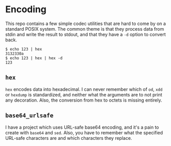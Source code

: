 # Encoding

This repo contains a few simple codec utilities that are hard to come by on a standard POSIX system.
The common theme is that they process data from stdin and write the result to stdout, and that they have a `-d` option to convert back.

```console
$ echo 123 | hex
3132330a
$ echo 123 | hex | hex -d
123
```

## `hex`

`hex` encodes data into hexadecimal.
I can never remember which of `od`, `xdd` or `hexdump` is standardized, and neither what the arguments are to not print any decoration.
Also, the conversion from hex to octets is missing entirely.

## `base64_urlsafe`

I have a project which uses URL-safe base64 encoding, and it's a pain to create with `base64` and `sed`.
Also, you have to remember what the specified URL-safe characters are and which characters they replace.

